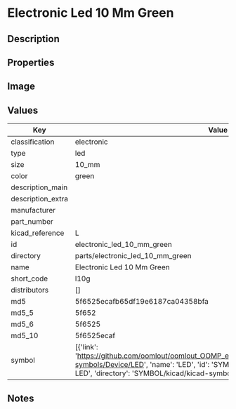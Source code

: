 # Electronic Led 10 Mm Green

## Description

## Properties


## Image


## Values

| Key | Value |
| --- | --- |
| classification | electronic |
| type | led |
| size | 10_mm |
| color | green |
| description_main |  |
| description_extra |  |
| manufacturer |  |
| part_number |  |
| kicad_reference | L |
| id | electronic_led_10_mm_green |
| directory | parts/electronic_led_10_mm_green |
| name | Electronic Led 10 Mm Green |
| short_code | l10g |
| distributors | [] |
| md5 | 5f6525ecafb65df19e6187ca04358bfa |
| md5_5 | 5f652 |
| md5_6 | 5f6525 |
| md5_10 | 5f6525ecaf |
| symbol | [{'link': 'https://github.com/oomlout/oomlout_OOMP_eda_V2/tree/main/SYMBOL/kicad/kicad-symbols/Device/LED', 'name': 'LED', 'id': 'SYMBOL-kicad-kicad-symbols-Device-LED', 'directory': 'SYMBOL/kicad/kicad-symbols/Device/LED/'}] |

## Notes

